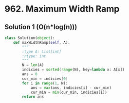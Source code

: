 # 962. Maximum Width Ramp

## Solution 1 (O(n*log(n)))

```python
class Solution(object):
    def maxWidthRamp(self, A):
        """
        :type A: List[int]
        :rtype: int
        """
        N = len(A)
        indicies = sorted(range(N), key=lambda x: A[x])
        ans = 0
        cur_min = indicies[0]
        for i in range(1, N):
            ans = max(ans, indicies[i] - cur_min)
            cur_min = min(cur_min, indicies[i])
        return ans
```
